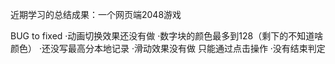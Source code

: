 近期学习的总结成果：一个网页端2048游戏

 BUG to fixed
·动画切换效果还没有做
·数字块的颜色最多到128（剩下的不知道啥颜色）
·还没写最高分本地记录
·滑动效果没有做 只能通过点击操作
·没有结束判定